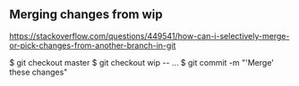 
## Merging changes from wip
https://stackoverflow.com/questions/449541/how-can-i-selectively-merge-or-pick-changes-from-another-branch-in-git

 $ git checkout master
 $ git checkout wip -- <paths>...
 $ git commit -m "'Merge' these changes"

